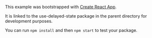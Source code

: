 This example was bootstrapped with [Create React App](https://github.com/facebook/create-react-app).

It is linked to the use-delayed-state package in the parent directory for development purposes.

You can run `npm install` and then `npm start` to test your package.
